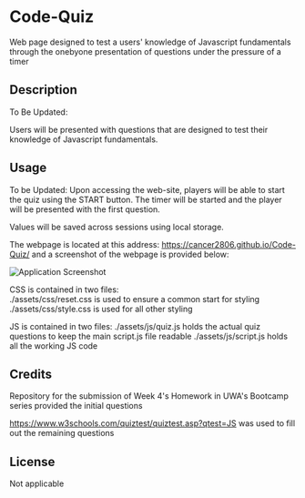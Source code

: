 # Code-Quiz
Web page designed to test a users' knowledge of Javascript fundamentals through the onebyone presentation of questions under the pressure of a timer


## Description
To Be Updated:

Users will be presented with questions that are designed to test their knowledge of Javascript fundamentals.  


## Usage
To be Updated:
Upon accessing the web-site, players will be able to start the quiz using the START button.  The timer will be started and the player will be presented with the first question.

Values will be saved across sessions using local storage.


The webpage is located at this address:  https://cancer2806.github.io/Code-Quiz/ and a screenshot of the webpage is provided below:

![Application Screenshot](./assets/images/xxx.png)

CSS is contained in two files:  
  ./assets/css/reset.css is used to ensure a common start for styling
  ./assets/css/style.css is used for all other styling

JS is contained in two files: 
  ./assets/js/quiz.js holds the actual quiz questions to keep the main script.js file readable
  ./assets/js/script.js holds all the working JS code


## Credits
Repository for the submission of Week 4's Homework in UWA's Bootcamp series provided the initial questions

https://www.w3schools.com/quiztest/quiztest.asp?qtest=JS was used to fill out the remaining questions

## License
Not applicable